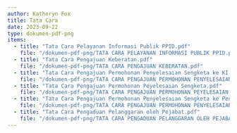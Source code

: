 ```yaml
---
author: Katheryn Fox
title: Tata Cara
date: 2023-09-22
type: dokumen-pdf-png
items:
  - title: "Tata Cara Pelayanan Informasi Publik PPID.pdf"
    file: "/dokumen-pdf-png/TATA CARA PELAYANAN INFORMASI PUBLIK PPID.pdf"
  - title: "Tata Cara Pengajuan Keberatan.pdf"
    file: "/dokumen-pdf-png/TATA CARA PENGAJUAN KEBERATAN.pdf"
  - title: "Tata Cara Pengajuan Permohonan Penyelesaian Sengketa ke KI Provinsi.pdf"
    file: "/dokumen-pdf-png/TATA CARA PENGAJUAN PERMOHONAN PENYELESAIAN SENGKETA KE KI PROVINSI.pdf"
  - title: "Tata Cara Pengajuan Permohonan Peyelesaian Sengketa.pdf"
    file: "/dokumen-pdf-png/TATA CARA PENGAJUAN PERMOHONAN PEYELESAIAN SENGKETA.pdf"
  - title: "Tata Cara Pengajuan Permohonan Penyelesaian Sengketa ke Pengadilan.png"
    file: "/dokumen-pdf-png/TATA CARA PENGAJUAN PERMOHONAN PENYELESAIAN SENGKETA KE PENGADILAN.png"
  - title: "Tata Cara Pengaduan Pelanggaran oleh Pejabat.pdf"
    file: "/dokumen-pdf-png/TATA CARA PENGADUAN PELANGGARAN OLEH PEJABAT.pdf"
---
```

